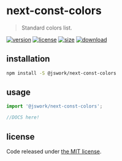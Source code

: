 # next-const-colors
> Standard colors list.

[![version][version-image]][version-url]
[![license][license-image]][license-url]
[![size][size-image]][size-url]
[![download][download-image]][download-url]

## installation
```bash
npm install -S @jswork/next-const-colors
```

## usage
```js
import '@jswork/next-const-colors';

//DOCS here!
```

## license
Code released under [the MIT license](https://github.com/afeiship/next-const-colors/blob/master/LICENSE.txt).

[version-image]: https://img.shields.io/npm/v/@jswork/next-const-colors
[version-url]: https://npmjs.org/package/@jswork/next-const-colors

[license-image]: https://img.shields.io/npm/l/@jswork/next-const-colors
[license-url]: https://github.com/afeiship/next-const-colors/blob/master/LICENSE.txt

[size-image]: https://img.shields.io/bundlephobia/minzip/@jswork/next-const-colors
[size-url]: https://github.com/afeiship/next-const-colors/blob/master/dist/next-const-colors.min.js

[download-image]: https://img.shields.io/npm/dm/@jswork/next-const-colors
[download-url]: https://www.npmjs.com/package/@jswork/next-const-colors

